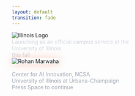 ```yaml
---
layout: default
transition: fade
---
```


<!-- # Illinois Chat
## Your AI Teaching & Learning Assistant -->

<!-- Theme Toggle Component -->
<ThemeToggle />

<div class="flex flex-col items-center justify-center h-full">
  <!-- Illinois Chat Logo Container -->
  <div class="flex items-center justify-center mb-12">
    <!-- I Logo -->
    <img 
      src="/images/logo_illinois.png" 
      alt="Illinois Logo" 
      class="h-24 w-auto mr-4"
    />
    <!-- Illinois Chat Text -->
    <a href="https://chat.illinois.edu" target="_blank" class="montserrat-heading text-6xl md:text-7xl lg:text-8xl font-bold theme-text-primary hover:text-orange-500 transition-colors no-underline cursor-pointer" style="border-bottom: none;">
      Illinois Chat
    </a>
  </div>
  
  <!-- Subtitle -->
  <div class="montserrat-paragraph text-xl md:text-2xl theme-text-secondary mb-16 max-w-4xl leading-relaxed text-center">
    Launching as an official campus service at the
    <br />University of Illinois
    <br />this fall
  </div>
  
  <!-- Presenter Information -->
  <div class="flex items-center gap-8">
    <img 
      src="/images/Rohan Marwaha.jpeg" 
      alt="Rohan Marwaha" 
      class="w-24 h-24 md:w-28 md:h-28 rounded-full border-4 border-orange-500 shadow-lg theme-profile-image"
    />
    <div class="text-left">
      <div class="montserrat-heading text-xl md:text-2xl font-semibold theme-text-primary mb-3">
        Rohan Marwaha
      </div>
      <div class="montserrat-paragraph theme-text-muted text-base md:text-lg">
        Center for AI Innovation, NCSA
      </div>
      <div class="montserrat-paragraph theme-text-muted text-sm md:text-base opacity-75">
        University of Illinois at Urbana-Champaign
      </div>
    </div>
  </div>
  
  <!-- Navigation hint -->
  <div 
    @click="$slidev.nav.next" 
    class="absolute bottom-8 left-1/2 transform -translate-x-1/2 
           montserrat-paragraph theme-text-muted text-sm md:text-base 
           hover:text-orange-500 transition-colors cursor-pointer
           flex items-center gap-2"
  >
    Press Space to continue
    <carbon:arrow-right class="text-lg" />
  </div>
</div>

<style>
/* Custom styling for the title slide with theme support */
.slidev-page {
  background: var(--theme-bg-primary, linear-gradient(135deg, #1a1a1a 0%, #2d2d2d 100%));
  min-height: 100vh;
  transition: background 0.3s ease-in-out;
}

/* Enhanced logo styling with theme-aware Illinois colors */
.montserrat-heading {
  /* Light mode: Blue gradient */
  background: linear-gradient(135deg, var(--illinois-blue) 0%, #0891b2 50%, var(--illinois-blue) 100%);
  -webkit-background-clip: text;
  -webkit-text-fill-color: transparent;
  background-clip: text;
  text-shadow: none;
  transition: background 0.3s ease-in-out;
}

/* Dark mode: Orange gradient */
.dark .montserrat-heading {
  background: linear-gradient(135deg, var(--illinois-orange) 0%, #f7931e 50%, var(--illinois-orange) 100%);
  -webkit-background-clip: text;
  -webkit-text-fill-color: transparent;
  background-clip: text;
}

/* Theme-based text colors */
.theme-text-primary {
  color: var(--theme-text-primary, #ffffff);
  transition: color 0.3s ease-in-out;
}

.theme-text-secondary {
  color: var(--theme-text-secondary, #d1d5db);
  transition: color 0.3s ease-in-out;
}

.theme-text-muted {
  color: var(--theme-text-muted, #9ca3af);
  transition: color 0.3s ease-in-out;
}

/* Profile image with theme-aware border */
.theme-profile-image {
  border-color: var(--theme-accent-orange, #ff6b35) !important;
  transition: border-color 0.3s ease-in-out;
}

/* Responsive adjustments */
@media (max-width: 768px) {
  .montserrat-heading {
    font-size: 2.5rem !important;
  }
}

/* Subtle animation for the profile image */
@keyframes pulse-glow {
  0%, 100% {
    box-shadow: 0 0 20px rgba(255, 107, 53, 0.3);
  }
  50% {
    box-shadow: 0 0 30px rgba(255, 107, 53, 0.5);
  }
}

.theme-profile-image {
  animation: pulse-glow 3s ease-in-out infinite;
}

/* Light theme adjustments */
:root.theme-light .theme-profile-image {
  animation: pulse-glow-light 3s ease-in-out infinite;
}

@keyframes pulse-glow-light {
  0%, 100% {
    box-shadow: 0 0 15px rgba(19, 41, 75, 0.2);
  }
  50% {
    box-shadow: 0 0 25px rgba(19, 41, 75, 0.3);
  }
}
</style>


<!--
Title slide for Illinois Chat presentation
Event: Summer of AI @ CITL, July 2, 2025
Presenter: Rohan Marwaha, Research Software Engineer at NCSA
Using standard Tailwind classes for compatibility
--> 
